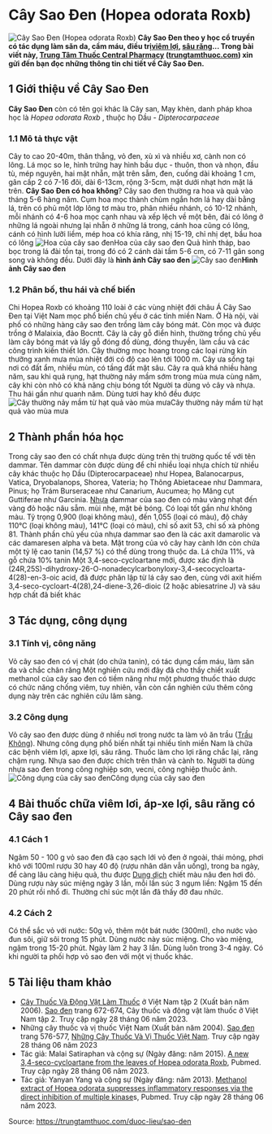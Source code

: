 # Cây Sao Đen (Hopea odorata Roxb)

![Cây Sao Đen \(Hopea odorata Roxb\)](https://trungtamthuoc.com/images/others/sao-den-1-0285.jpg)
**Cây Sao Đen theo y học cổ truyền có tác dụng làm săn da, cầm máu, điều trị[viêm lợi](https://trungtamthuoc.com/bai-viet/viem-loi-loet-hoai-tu-cap-tinh "viêm lợi"), [sâu răng](https://trungtamthuoc.com/bai-viet/benh-sau-rang "sâu răng")... Trong bài viết này, [Trung Tâm Thuốc Central Pharmacy](https://trungtamthuoc.com/ "Trung Tâm Thuốc Central Pharmacy") ([trungtamthuoc.com](https://trungtamthuoc.com/ "trungtamthuoc.com")) xin gửi đến bạn đọc những thông tin chi tiết về Cây Sao Đen.**
##  1 Giới thiệu về Cây Sao Đen
**Cây Sao Đen** còn có tên gọi khác là Cây san, Mạy khèn, danh pháp khoa học là _Hopea odorata Roxb_ , thuộc họ Dầu - _Dipterocarpaceae_
### 1.1 Mô tả thực vật
Cây to cao 20-40m, thân thẳng, vỏ đen, xù xì và nhiều xơ, cành non có lông.
Lá mọc so le, hình trứng hay hình bầu dục - thuôn, thon và nhọn, đầu tù, mép nguyên, hai mặt nhẵn, mặt trên sẫm, đen, cuống dài khoảng 1 cm, gân cấp 2 có 7-16 đôi, dài 6-13cm, rộng 3-5cm, mặt dưới nhạt hơn mặt lá trên.
**Cây Sao Đen có hoa không**? Cây sao đen thường ra hoa và quả vào tháng 5-6 hàng năm. Cụm hoa mọc thành chùm ngắn hơn lá hay dài bằng lá, trên có phủ một lớp lông tơ màu tro, phân nhiều nhánh, có 10-12 nhánh, mỗi nhánh có 4-6 hoa mọc cạnh nhau và xếp lệch về một bên, đài có lông ở những lá ngoài nhưng lại nhẵn ở những lá trong, cánh hoa cũng có lông, cánh có hình lưỡi liềm, mép hoa có khía răng, nhị 15-19, chỉ nhị dẹt, bầu hoa có lông
![Hoa của cây sao đen](https://trungtamthuoc.com/images/item/sao-den-3.jpg)Hoa của cây sao đen
Quả hình tháp, bao bọc trong lá đài tồn tại, trong đó có 2 cánh dài tầm 5-6 cm, có 7-11 gân song song và không đều. 
Dưới đây là **hình ảnh Cây sao đen**
![Cây sao đen](https://trungtamthuoc.com/images/item/sao-den-2.jpg)**Hình ảnh Cây sao đen**
### 1.2 Phân bố, thu hái và chế biến 
Chi Hopea Roxb có khoảng 110 loài ở các vùng nhiệt đới châu Á
Cây Sao Đen tại Việt Nam mọc phổ biến chủ yếu ở các tỉnh miền Nam. Ở Hà nội, vài phố có những hàng cây sao đen trồng làm cây bóng mát. Còn mọc và được trồng ở Malaixia, đảo Bocntt. 
Cây là cây gỗ điển hình, thường trồng chủ yếu làm cây bóng mát và lấy gỗ đóng đồ dùng, đóng thuyền, làm cầu và các công trình kiến thiết lớn. 
Cây thường mọc hoang trong các loại rừng kín thưỡng xanh mưa mùa nhiệt đới có độ cao lên tới 1000 m.
Cây ưa sống tại nơi có đất ẩm, nhiều mùn, có tầng đất mặt sâu. Cây ra quả khá nhiều hàng năm, sau khi quả rụng, hạt thường nảy mầm sớm trong mùa mưa cùng năm, cây khi còn nhỏ có khả năng chịu bóng tốt
Người ta dùng vỏ cây và nhựa. Thu hái gần như quanh năm. Dùng tươi hay khô đều được
![Cây thường nảy mầm từ hạt quả vào mùa mưa](https://trungtamthuoc.com/images/item/sao-den-4.jpg)Cây thường nảy mầm từ hạt quả vào mùa mưa
##  2 Thành phần hóa học
Trong cây sao đen có chất nhựa được dùng trên thị trường quốc tế với tên dammar. Tên dammar còn được dùng để chỉ nhiều loại nhựa chích từ nhiều cây khác thuộc họ Dầu (Dipterocarpaceae) như Hopea, Balanocarpus, Vatica, Dryobalanops, Shorea, Vateria; họ Thông Abietaceae như Dammara, Pinus; họ Trám Burseraceae như Canarium, Aucumea; họ Măng cụt Guttiferae như Garcinia. 
[Nhựa](https://trungtamthuoc.com/hoat-chat/nhua "Nhựa") dammar của sao đen có màu vàng nhạt đến vàng đỏ hoặc nâu sẫm. mùi nhẹ, mặt bẻ bóng. Có loại tốt gần như không màu. Tỷ trọng 0,900 (loại không màu), đến 1,055 (loại có màu), độ chảy 110°C (loại không màu), 141°C (loại có màu), chỉ số axit 53, chỉ số xà phòng 81. 
Thành phần chủ yếu của nhựa dammar sao đen là các axit damarolic và các damaresen alpha và beta. 
Mặt trong của vỏ cây hay cành lớn còn chứa một tỷ lệ cao tanin (14,57 %) có thể dùng trong thuộc da. 
Lá chứa 11%, và gỗ chứa 10% tanin 
Một 3,4-seco-cycloartane mới, được xác định là (24R,25S)-dihydroxy-26-O-nonadecylcarbonyloxy-3,4-secocycloarta-4(28)-en-3-oic acid, đã được phân lập từ lá cây sao đen, cùng với axit hiếm 3,4-seco-cycloart-4(28),24-diene-3,26-dioic (2 hoặc abiesatrine J) và sáu hợp chất đã biết khác
##  3 Tác dụng, công dụng
### 3.1 Tính vị, công năng
Vỏ cây sao đen có vị chát (do chứa tanin), có tác dụng cầm máu, làm săn da và chắc chân răng
Một nghiên cứu mới đây đã cho thấy chiết xuất methanol của cây sao đen có tiềm năng như một phương thuốc thảo dược có chức năng chống viêm, tuy nhiên, vẫn còn cần nghiên cứu thêm công dụng này trên các nghiên cứu lâm sàng.
### 3.2 Công dụng
Vỏ cây sao đen được dùng ở nhiều nơi trong nước ta làm vỏ ăn trầu ([Trầu Không](https://trungtamthuoc.com/hoat-chat/trau-khong "Trầu Không")). 
Nhưng công dụng phổ biến nhất tại nhiều tỉnh miền Nam là chữa các bệnh viêm lợi, apxe lợi, sâu răng. Thuốc làm cho lợi răng chắc lại, răng chậm rụng.
Nhựa sao đen được chích trên thân và cành to. Người ta dùng nhựa sao đen trong công nghiệp sơn, vecni, công nghiệp thuốc ảnh. 
![Công dụng của cây sao đen](https://trungtamthuoc.com/images/item/sao-den-5.jpg)Công dụng của cây sao đen
##  4 Bài thuốc chữa viêm lơi, áp-xe lợi, sâu răng có Cây sao đen
### 4.1 Cách 1
Ngâm 50 - 100 g vỏ sao đen đã cạo sạch lới vỏ đen ở ngoài, thái mỏng, phơi khô với 100ml rượu 30 hay 40 độ (rượu nhân dân vẫn uống), trong ba ngày, để càng lâu càng hiệu quả, thu được [Dung dịch](https://trungtamthuoc.com/bai-viet/dung-dich-thuoc-la-gi-cong-thuc-va-ky-thuat-bao-che-dung-dich-thuoc "Dung dịch") chiết màu nâu đen hơi đỏ. Dùng rượu này súc miệng ngày 3 lần, mỗi lần súc 3 ngụm liền: Ngậm 15 đến 20 phút rồi nhổ đi. Thường chỉ súc một lần đã thấy đỡ đau nhức. 
### 4.2 Cách 2
Có thể sắc vỏ với nước: 50g vỏ, thêm một bát nước (300ml), cho nước vào đun sôi, giữ sôi trong 15 phút. Dùng nước này súc miệng. Cho vào miệng, ngậm trong 15-20 phút. Ngày làm 2 hay 3 lần. Dùng luôn trong 3-4 ngày. Có khi người ta phối hợp vỏ sao đen với một vị thuốc khác. 
##  5 Tài liệu tham khảo
  * [Cây Thuốc Và Động Vật Làm Thuốc](https://trungtamthuoc.com/bai-viet/doc-online-va-tai-mien-phi-pdf-sach-cay-thuoc-va-dong-vat-lam-thuoc-o-viet-nam "Cây Thuốc Và Động Vật Làm Thuốc") ở Việt Nam tập 2 (Xuất bản năm 2006). [Sao đen](https://trungtamthuoc.com/upload/pdf/cay-thuoc-va-dong-vat-lam-thuoc-tap-2-trungtamthuoc.com.pdf#page=670) trang 672-674, Cây thuốc và động vật làm thuốc ở Việt Nam tập 2. Truy cập ngày 28 tháng 06 năm 2023.
  * Những cây thuốc và vị thuốc Việt Nam (Xuất bản năm 2004). [Sao đen](https://trungtamthuoc.com/upload/pdf/nhung-cay-thuoc-va-vi-thuoc-viet-nam-trungtamthuoc.com.pdf#page=593) trang 576-577, [Những Cây Thuốc Và Vị Thuốc Việt Nam](https://trungtamthuoc.com/duoc-lieu "Những Cây Thuốc Và Vị Thuốc Việt Nam"). Truy cập ngày 28 tháng 06 năm 2023
  * Tác giả: Malai Satiraphan và cộng sự (Ngày đăng: năm 2015). [A new 3,4-seco-cycloartane from the leaves of Hopea odorata Roxb](https://pubmed.ncbi.nlm.nih.gov/25665945/), Pubmed. Truy cập ngày 28 tháng 06 năm 2023.
  * Tác giả: Yanyan Yang và cộng sự (Ngày đăng: năm 2013). [Methanol extract of Hopea odorata suppresses inflammatory responses via the direct inhibition of multiple kinase](https://pubmed.ncbi.nlm.nih.gov/23220195/)s, Pubmed. Truy cập ngày 28 tháng 06 năm 2023.




Source: https://trungtamthuoc.com/duoc-lieu/sao-den
